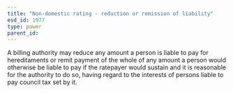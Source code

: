```yaml
---
title: "Non-domestic rating - reduction or remission of liability"
esd_id: 1977
type: power
parent_id:  
---
```


A billing authority may reduce any amount a person is liable to pay for hereditaments or remit payment of the whole of any amount a person would otherwise be liable to pay if the ratepayer would sustain and it is reasonable for the authority to do so, having regard to the interests of persons liable to pay council tax set by it.

